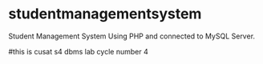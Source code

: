 # studentmanagementsystem
Student Management System  Using PHP and connected to MySQL Server.

#this is cusat s4 dbms lab cycle number 4 
